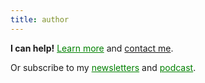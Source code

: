 ```yaml
---
title: author
---
```


**I can help!** <a href="/about/" style="color:green;">Learn more</a> and <a href="/contact/">contact me</a>. 

Or subscribe to my <a href="/courses" style="color:green;">newsletters</a> and <a href="https://podcasters.spotify.com/pod/show/decodingleadership" style="color:green;">podcast</a>.
